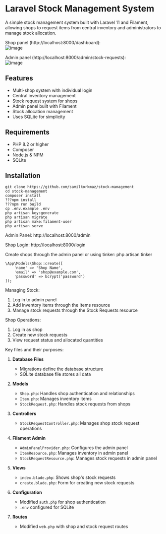 # Laravel Stock Management System

A simple stock management system built with Laravel 11 and Filament, allowing shops to request items from central inventory and administrators to manage stock allocation.

Shop panel (http://localhost:8000/dashboard):</br>
![image](https://github.com/user-attachments/assets/cbb6a348-ec15-41d7-9337-0dccc937a1f5)

Admin panel (http://localhost:8000/admin/stock-requests):</br>
![image](https://github.com/user-attachments/assets/bf03b147-c46a-4f97-bb95-b5f2b506e90b)

## Features

- Multi-shop system with individual login
- Central inventory management
- Stock request system for shops
- Admin panel built with Filament
- Stock allocation management
- Uses SQLite for simplicity

## Requirements

- PHP 8.2 or higher
- Composer
- Node.js & NPM
- SQLite

## Installation
```
git clone https://github.com/samilkorkmaz/stock-management
cd stock-management
composer install
???npm install
???npm run build
cp .env.example .env
php artisan key:generate
php artisan migrate
php artisan make:filament-user
php artisan serve
```
Admin Panel: http://localhost:8000/admin

Shop Login: http://localhost:8000/login

Create shops through the admin panel or using tinker: php artisan tinker
```
\App\Models\Shop::create([
    'name' => 'Shop Name',
    'email' => 'shop@example.com',
    'password' => bcrypt('password')
]);
```
Managing Stock:
1. Log in to admin panel
2. Add inventory items through the Items resource
3. Manage stock requests through the Stock Requests resource

Shop Operations:
1. Log in as shop
2. Create new stock requests
3. View request status and allocated quantities

Key files and their purposes:

1. **Database Files**
   - Migrations define the database structure
   - SQLite database file stores all data

2. **Models**
   - `Shop.php`: Handles shop authentication and relationships
   - `Item.php`: Manages inventory items
   - `StockRequest.php`: Handles stock requests from shops

3. **Controllers**
   - `StockRequestController.php`: Manages shop stock request operations

4. **Filament Admin**
   - `AdminPanelProvider.php`: Configures the admin panel
   - `ItemResource.php`: Manages inventory in admin panel
   - `StockRequestResource.php`: Manages stock requests in admin panel

5. **Views**
   - `index.blade.php`: Shows shop's stock requests
   - `create.blade.php`: Form for creating new stock requests

6. **Configuration**
   - Modified `auth.php` for shop authentication
   - `.env` configured for SQLite

7. **Routes**
   - Modified `web.php` with shop and stock request routes
